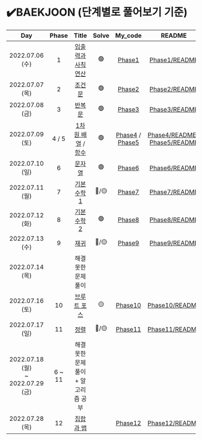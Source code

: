 

# ✔️BAEKJOON (단계별로 풀어보기 기준)



|                   Day                    | Phase  |                            Title                             | Solve |                 My_code                 |                            README                            |
| :--------------------------------------: | :----: | :----------------------------------------------------------: | :---: | :-------------------------------------: | :----------------------------------------------------------: |
|             2022.07.06 (수)              |   1    |     [입출력과 사칙연산](https://www.acmicpc.net/step/1)      |   🟢   |           [Phase1](./Phase1)            |             [Phase1/README](./Phase1/README.md)              |
|             2022.07.07 (목)              |   2    |          [ 조건문](https://www.acmicpc.net/step/4)           |   🟢   |           [Phase2](./Phase2)            |             [Phase2/README](./Phase2/README.md)              |
|             2022.07.08 (금)              |   3    |           [반복문](https://www.acmicpc.net/step/3)           |   🟢   |           [Phase3](./Phase3)            |             [Phase3/README](./Phase3/README.md)              |
|             2022.07.09 (토)              | 4 / 5  | [1차원 배열](https://www.acmicpc.net/step/6) / [함수](https://www.acmicpc.net/step/5) |   🟢   | [Phase4](./Phase4) / [Phase5](./Phase5) | [Phase4/README](./Phase4/README.md) / [Phase5/README](./Phase5/README.md) |
|             2022.07.10 (일)              |   6    |           [문자열](https://www.acmicpc.net/step/7)           |   🟢   |           [Phase6](./Phase6)            |             [Phase6/README](./Phase6/README.md)              |
|             2022.07.11 (월)              |   7    |        [ 기본 수학 1](https://www.acmicpc.net/step/8)        |  🔴/🟡  |           [Phase7](./Phase7)            |             [Phase7/README](./Phase7/README.md)              |
|             2022.07.12 (화)              |   8    |        [기본 수학 2](https://www.acmicpc.net/step/10)        |   🟢   |           [Phase8](./Phase8)            |             [Phase8/README](./Phase8/README.md)              |
|             2022.07.13 (수)              |   9    |           [재귀](https://www.acmicpc.net/step/19)            |  🔴/🟡  |           [Phase9](./Phase9)            |             [Phase9/README](./Phase9/README.md)              |
|             2022.07.14 (목)              |        |                      해결 못한 문제풀이                      |       |                                         |                                                              |
|             2022.07.16 (토)              |   10   |        [브루트 포스](https://www.acmicpc.net/step/22)        |   🟡   |          [Phase10](./Phase10)           |            [Phase10/README](./Phase10/README.md)             |
|             2022.07.17 (일)              |   11   |            [정렬](https://www.acmicpc.net/step/9)            |  🔴/🟡  |          [Phase11](./Phase11)           |            [Phase11/README](./Phase11/README.md)             |
| 2022.07.18 (월) <br /> ~ 2022.07.29 (금) | 6 ~ 11 |           해결 못한 문제풀이<br /> + 알고리즘 공부           |       |                                         |                                                              |
|             2022.07.28 (목)              |   12   |         [집합과 맵](https://www.acmicpc.net/step/49)         |       |          [Phase12](./Phase12)           |            [Phase12/README](./Phase12/README.md)             |

